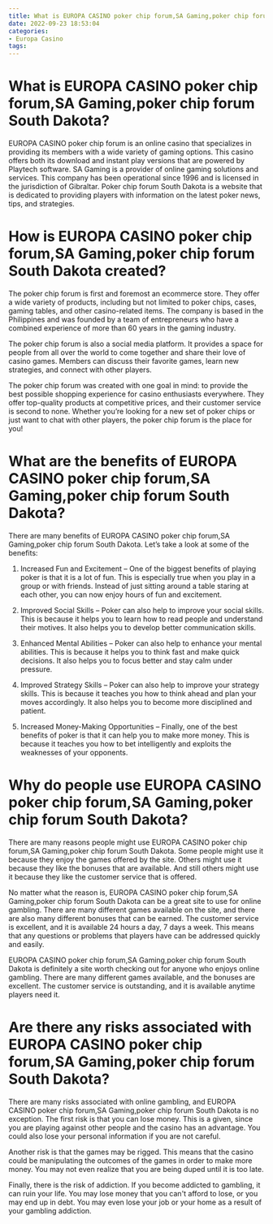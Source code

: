 ```yaml
---
title: What is EUROPA CASINO poker chip forum,SA Gaming,poker chip forum South Dakota 
date: 2022-09-23 18:53:04
categories:
- Europa Casino
tags:
---
```



#  What is EUROPA CASINO poker chip forum,SA Gaming,poker chip forum South Dakota? 




EUROPA CASINO poker chip forum is an online casino that specializes in providing its members with a wide variety of gaming options. This casino offers both its download and instant play versions that are powered by Playtech software. SA Gaming is a provider of online gaming solutions and services. This company has been operational since 1996 and is licensed in the jurisdiction of Gibraltar. Poker chip forum South Dakota is a website that is dedicated to providing players with information on the latest poker news, tips, and strategies.

#  How is EUROPA CASINO poker chip forum,SA Gaming,poker chip forum South Dakota created? 

The poker chip forum is first and foremost an ecommerce store. They offer a wide variety of products, including but not limited to poker chips, cases, gaming tables, and other casino-related items. The company is based in the Philippines and was founded by a team of entrepreneurs who have a combined experience of more than 60 years in the gaming industry.

The poker chip forum is also a social media platform. It provides a space for people from all over the world to come together and share their love of casino games. Members can discuss their favorite games, learn new strategies, and connect with other players.

The poker chip forum was created with one goal in mind: to provide the best possible shopping experience for casino enthusiasts everywhere. They offer top-quality products at competitive prices, and their customer service is second to none. Whether you’re looking for a new set of poker chips or just want to chat with other players, the poker chip forum is the place for you!

#  What are the benefits of EUROPA CASINO poker chip forum,SA Gaming,poker chip forum South Dakota? 

There are many benefits of EUROPA CASINO poker chip forum,SA Gaming,poker chip forum South Dakota. Let’s take a look at some of the benefits:

1. Increased Fun and Excitement – One of the biggest benefits of playing poker is that it is a lot of fun. This is especially true when you play in a group or with friends. Instead of just sitting around a table staring at each other, you can now enjoy hours of fun and excitement.

2. Improved Social Skills – Poker can also help to improve your social skills. This is because it helps you to learn how to read people and understand their motives. It also helps you to develop better communication skills.

3. Enhanced Mental Abilities – Poker can also help to enhance your mental abilities. This is because it helps you to think fast and make quick decisions. It also helps you to focus better and stay calm under pressure.

4. Improved Strategy Skills – Poker can also help to improve your strategy skills. This is because it teaches you how to think ahead and plan your moves accordingly. It also helps you to become more disciplined and patient.

5. Increased Money-Making Opportunities – Finally, one of the best benefits of poker is that it can help you to make more money. This is because it teaches you how to bet intelligently and exploits the weaknesses of your opponents.

#  Why do people use EUROPA CASINO poker chip forum,SA Gaming,poker chip forum South Dakota?

There are many reasons people might use EUROPA CASINO poker chip forum,SA Gaming,poker chip forum South Dakota. Some people might use it because they enjoy the games offered by the site. Others might use it because they like the bonuses that are available. And still others might use it because they like the customer service that is offered.

No matter what the reason is, EUROPA CASINO poker chip forum,SA Gaming,poker chip forum South Dakota can be a great site to use for online gambling. There are many different games available on the site, and there are also many different bonuses that can be earned. The customer service is excellent, and it is available 24 hours a day, 7 days a week. This means that any questions or problems that players have can be addressed quickly and easily.

EUROPA CASINO poker chip forum,SA Gaming,poker chip forum South Dakota is definitely a site worth checking out for anyone who enjoys online gambling. There are many different games available, and the bonuses are excellent. The customer service is outstanding, and it is available anytime players need it.

#  Are there any risks associated with EUROPA CASINO poker chip forum,SA Gaming,poker chip forum South Dakota?

There are many risks associated with online gambling, and EUROPA CASINO poker chip forum,SA Gaming,poker chip forum South Dakota is no exception. The first risk is that you can lose money. This is a given, since you are playing against other people and the casino has an advantage. You could also lose your personal information if you are not careful.

Another risk is that the games may be rigged. This means that the casino could be manipulating the outcomes of the games in order to make more money. You may not even realize that you are being duped until it is too late.

Finally, there is the risk of addiction. If you become addicted to gambling, it can ruin your life. You may lose money that you can't afford to lose, or you may end up in debt. You may even lose your job or your home as a result of your gambling addiction.